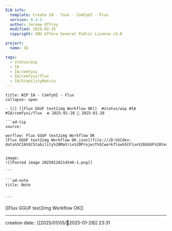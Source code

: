 ```yaml
---
ELN info:
  template: Create IA - Task - ComFyUI - Flux
  version: 0.3.2
  author: Jerome Offroy
  modified: 2025-02-25
  copyright: GNU Affero General Public License v3.0

project:
  name: IA

tags:
  - status/wip
  - IA
  - IA/comfyui
  - IA/comfyui/flux
  - IA/StabilityMatrix
---
```

 
`````ad-example
title: WIP IA - ComfyUI - Flux
collapse: open

- [/] [[Flux GGUF text2img Workflow OK]]  #status/wip #IA #IA/comfyui/flux  ➕ 2025-01-28 🛫 2025-01-28

```ad-tip
source: 

worflow: Flux GGUF text2img Workflow OK 
[Flux GGUF text2img Workflow OK.json](file:///D:%5Cdev-data%5CIA%5CStability%20Matrix%20Project%5Cworkflow%5CFlux%20GGUF%20text2img%20Workflow%20OK.json)


image:  
![[Pasted image 20250128214546-1.png]]

```

```ad-note
title: Note
 

```

`````

[[Flux GGUF text2img Workflow OK]]

---
creation date:: [[2025/01/05/📒2025-01-28]]  23:31

